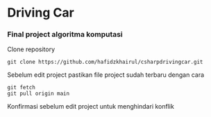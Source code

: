 # Driving Car

### Final project algoritma komputasi

Clone repository
```
git clone https://github.com/hafidzkhairul/csharpdrivingcar.git
```
Sebelum edit project pastikan file project sudah terbaru dengan cara
```
git fetch
git pull origin main
```
Konfirmasi sebelum edit project untuk menghindari konflik


